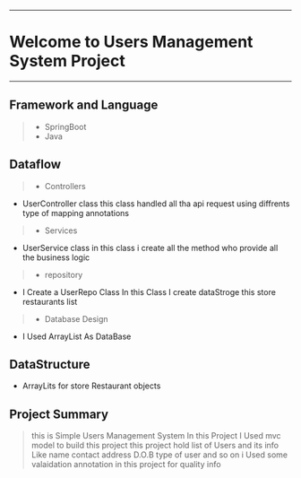 ___
# Welcome to Users Management System Project
___
## Framework and Language
> * SpringBoot
> * Java

## Dataflow
> * Controllers
* UserController class this class handled all tha api request using diffrents type of mapping annotations
> * Services
* UserService class in this class i create all the method who provide all the business logic
> * repository
* I Create a UserRepo Class  In this Class I create dataStroge this store restaurants list
> * Database Design
* I Used ArrayList As DataBase

## DataStructure
* ArrayLits for store Restaurant objects


## Project Summary
> this is Simple Users Management System In this Project I Used mvc model to build this project this project hold list of Users and its info Like name contact address D.O.B type of user and so  on i Used some valaidation annotation in this project for quality info